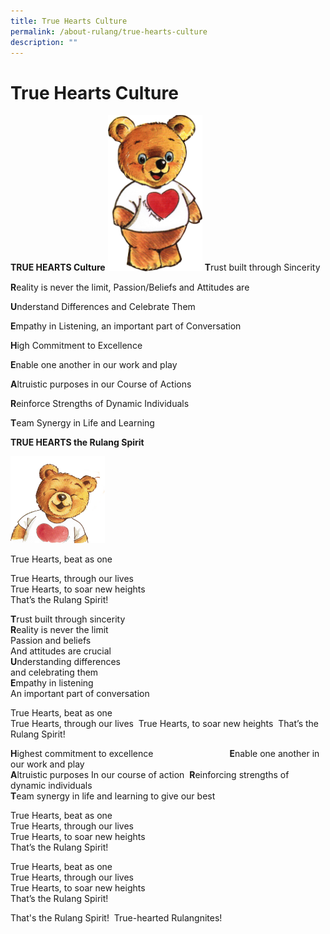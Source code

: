 ```yaml
---
title: True Hearts Culture
permalink: /about-rulang/true-hearts-culture
description: ""
---
```

# True Hearts Culture


**TRUE HEARTS Culture**
<img src="/images/RuBear1.png" 
     style="width:30%">
**T**rust built through Sincerity

**R**eality is never the limit, Passion/Beliefs and Attitudes are

**U**nderstand Differences and Celebrate Them

**E**mpathy in Listening, an important part of Conversation


  

**H**igh Commitment to Excellence

**E**nable one another in our work and play

**A**ltruistic purposes in our Course of Actions

**R**einforce Strengths of Dynamic Individuals

**T**eam Synergy in Life and Learning

**TRUE HEARTS the Rulang Spirit**

<img src="/images/RuBear2.png" 
     style="width:30%">

True Hearts, beat as one

True Hearts, through our lives  
True Hearts, to soar new heights  
That’s the Rulang Spirit!  
  
**T**rust built through sincerity  
**R**eality is never the limit  
Passion and beliefs  
And attitudes are crucial  
**U**nderstanding differences  
and celebrating them  
**E**mpathy in listening  
An important part of conversation   
  

True Hearts, beat as one  
True Hearts, through our lives  True Hearts, to soar new heights  That’s the Rulang Spirit!  


**H**ighest commitment to excellence                               **E**nable one another in our work and play  
**A**ltruistic purposes  In our course of action 
**R**einforcing strengths  of dynamic individuals  <br>
**T**eam synergy in life and learning to give our best  
	
	
True Hearts, beat as one  <br>
True Hearts, through our lives  <br>
True Hearts, to soar new heights  <br>
That’s the Rulang Spirit!

True Hearts, beat as one  
<br>True Hearts, through our lives  <br>True Hearts, to soar new heights <br>That’s the Rulang Spirit!  

That's the Rulang Spirit!  True-hearted Rulangnites!
